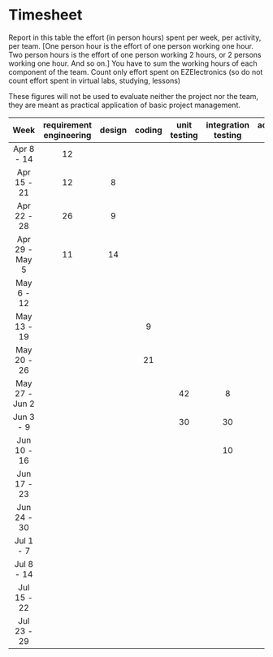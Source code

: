 # Timesheet

Report in this table the effort (in person hours) spent per week, per activity, per team.
[One person hour is the effort of one person working one hour.
Two person hours is the effort of one person working 2 hours, or 2 persons working one hour. And so on.]
You have to sum the working hours of each component of the team.
Count only effort spent on EZElectronics (so do not count effort spent in virtual labs, studying, lessons)

These figures will not be used to evaluate neither the project nor the team, they are meant as practical application of basic project management.

|      Week      | requirement engineering | design | coding | unit testing | integration testing | acceptance testing | management | git maven |
| :------------: | :---------------------: | :----: | :----: | :----------: | :-----------------: | :----------------: | :--------: | :-------: |
|   Apr 8 - 14   |              12         |        |        |              |                     |                    |            |           |
|  Apr 15 - 21   |              12         |   8    |        |              |                     |                    |            |           |
|  Apr 22 - 28   |               26        |   9    |        |              |                     |                    |            |           |
| Apr 29 - May 5 |     11                   |   14   |        |              |                     |                    |            |           |
|   May 6 - 12   |                         |        |        |              |                     |                    |            |           |
|  May 13 - 19   |                         |        |   9     |             |                    |                    |            |           |
|  May 20 - 26   |                         |        |    21    |              |                     |                    |            |           |
| May 27 - Jun 2 |                         |        |        |      42        |        8             |                    |            |           |
|   Jun 3 - 9    |                         |        |        |           30   |       30              |                    |            |           |
|  Jun 10 - 16   |                         |        |        |             | 10                    |                    |            |           |
|  Jun 17 - 23   |                         |        |        |              |                     |                    |            |           |
|  Jun 24 - 30   |                         |        |        |              |                     |                    |            |           |
|   Jul 1 - 7    |                         |        |        |              |                     |                    |            |           |
|   Jul 8 - 14   |                         |        |        |              |                     |                    |            |           |
|  Jul 15 - 22   |                         |        |        |              |                     |                    |            |           |
|  Jul 23 - 29   |                         |        |        |              |                     |                    |            |           |
